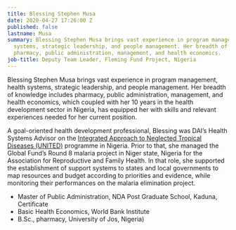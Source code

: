 ```yaml
---
title: Blessing Stephen Musa
date: 2020-04-27 17:26:00 Z
published: false
lastname: Musa
summary: Blessing Stephen Musa brings vast experience in program management, health
  systems, strategic leadership, and people management. Her breadth of knowledge includes
  pharmacy, public administration, management, and health economics.
job-title: Deputy Team Leader, Fleming Fund Project, Nigeria
---
```


Blessing Stephen Musa brings vast experience in program management, health systems, strategic leadership, and people management. Her breadth of knowledge includes pharmacy, public administration, management, and health economics, which coupled with her 10 years in the health development sector in Nigeria, has equipped her with skills and relevant experiences needed for her current position.

A goal-oriented health development professional, Blessing was DAI’s Health Systems Advisor on the [Integrated Approach to Neglected Tropical Diseases (UNITED)](https://www.dai.com/our-work/projects/nigeria-integrated-approach-to-neglected-tropical-diseases-united) programme in Nigeria. Prior to that, she managed the Global Fund’s Round 8 malaria project in Niger state, Nigeria for the Association for Reproductive and Family Health. In that role, she supported the establishment of support systems to states and local governments to map resources and budget according to priorities and evidence, while monitoring their performances on the malaria elimination project. 

* Master of Public Administration, NDA Post Graduate School, Kaduna, Certificate
* Basic Health Economics, World Bank Institute
* B.Sc., pharmacy, University of Jos, Nigeria)